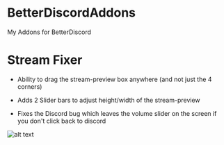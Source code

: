 # BetterDiscordAddons
My Addons for BetterDiscord

# Stream Fixer
* Ability to drag the stream-preview box anywhere (and not just the 4 corners)

* Adds 2 Slider bars to adjust height/width of the stream-preview

* Fixes the Discord bug which leaves the volume slider on the screen if you don't click back to discord

![alt text](https://github.com/Nerve-Damage-sys/BetterDiscordAddons/blob/main/ReadMe1.png)
